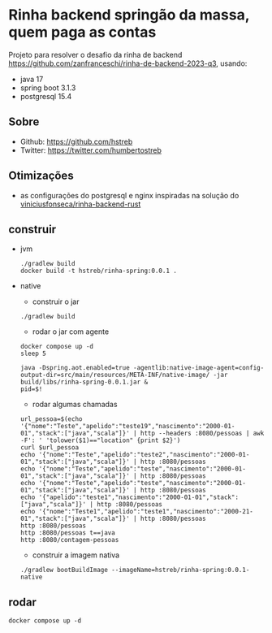 # Rinha backend springão da massa, quem paga as contas 

Projeto para resolver o desafio da rinha de backend https://github.com/zanfranceschi/rinha-de-backend-2023-q3, usando:

- java 17
- spring boot 3.1.3
- postgresql 15.4

## Sobre

- Github: https://github.com/hstreb
- Twitter: https://twitter.com/humbertostreb

## Otimizações

- as configurações do postgresql e nginx inspiradas na solução do [viniciusfonseca/rinha-backend-rust](https://github.com/viniciusfonseca/rinha-backend-rust/)

## construir

- jvm
  ```shell
  ./gradlew build
  docker build -t hstreb/rinha-spring:0.0.1 .
  ```

- native

  - construir o jar

  ```shell
  ./gradlew build
  ```
    
  - rodar o jar com agente

  ```shell
  docker compose up -d
  sleep 5
    
  java -Dspring.aot.enabled=true -agentlib:native-image-agent=config-output-dir=src/main/resources/META-INF/native-image/ -jar build/libs/rinha-spring-0.0.1.jar &
  pid=$!
  ```

  - rodar algumas chamadas

  ```shell
  url_pessoa=$(echo '{"nome":"Teste","apelido":"teste19","nascimento":"2000-01-01","stack":["java","scala"]}' | http --headers :8080/pessoas | awk -F': ' 'tolower($1)=="location" {print $2}')
  curl $url_pessoa
  echo '{"nome":"Teste","apelido":"teste2","nascimento":"2000-01-01","stack":["java","scala"]}' | http :8080/pessoas
  echo '{"nome":"Teste","apelido":"teste","nascimento":"2000-01-01","stack":["java","scala"]}' | http :8080/pessoas
  echo '{"nome":"Teste","apelido":"teste","nascimento":"2000-01-01","stack":["java","scala"]}' | http :8080/pessoas
  echo '{"apelido":"teste1","nascimento":"2000-01-01","stack":["java","scala"]}' | http :8080/pessoas
  echo '{"nome":"Teste1","apelido":"teste1","nascimento":"2000-21-01","stack":["java","scala"]}' | http :8080/pessoas
  http :8080/pessoas
  http :8080/pessoas t==java
  http :8080/contagem-pessoas
  ```
  
  - construir a imagem nativa

  ```shell
  ./gradlew bootBuildImage --imageName=hstreb/rinha-spring:0.0.1-native
  ```

## rodar

```shell
docker compose up -d
```
